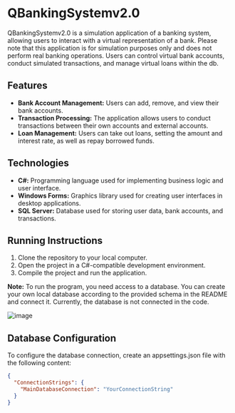 # QBankingSystemv2.0

QBankingSystemv2.0 is a simulation application of a banking system, allowing users to interact with a virtual representation of a bank.
Please note that this application is for simulation purposes only and does not perform real banking operations. 
Users can control virtual bank accounts, conduct simulated transactions, and manage virtual loans within the db.

## Features

- **Bank Account Management:** Users can add, remove, and view their bank accounts.
- **Transaction Processing:** The application allows users to conduct transactions between their own accounts and external accounts.
- **Loan Management:** Users can take out loans, setting the amount and interest rate, as well as repay borrowed funds.

## Technologies

- **C#:** Programming language used for implementing business logic and user interface.
- **Windows Forms:** Graphics library used for creating user interfaces in desktop applications.
- **SQL Server:** Database used for storing user data, bank accounts, and transactions.

## Running Instructions

1. Clone the repository to your local computer.
2. Open the project in a C#-compatible development environment.
3. Compile the project and run the application.

**Note:** To run the program, you need access to a database. You can create your own local database according to the provided schema in the README and connect it. Currently, the database is not connected in the code.

![image](https://github.com/CodeCraftKJ/QBankingSystemv2.0/assets/137210777/0c6dce98-bb8c-46e3-b225-6fe07b911597)


## Database Configuration

To configure the database connection, create an appsettings.json file with the following content:

```json
{
  "ConnectionStrings": {
    "MainDatabaseConnection": "YourConnectionString"
  }
}
